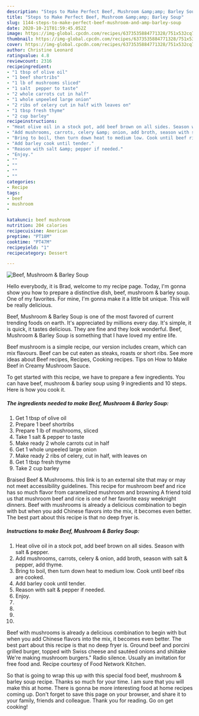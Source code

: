 ```yaml
---
description: "Steps to Make Perfect Beef, Mushroom &amp;amp; Barley Soup"
title: "Steps to Make Perfect Beef, Mushroom &amp;amp; Barley Soup"
slug: 1144-steps-to-make-perfect-beef-mushroom-and-amp-barley-soup
date: 2020-10-21T01:59:45.052Z
image: https://img-global.cpcdn.com/recipes/6373535884771328/751x532cq70/beef-mushroom-barley-soup-recipe-main-photo.jpg
thumbnail: https://img-global.cpcdn.com/recipes/6373535884771328/751x532cq70/beef-mushroom-barley-soup-recipe-main-photo.jpg
cover: https://img-global.cpcdn.com/recipes/6373535884771328/751x532cq70/beef-mushroom-barley-soup-recipe-main-photo.jpg
author: Christine Leonard
ratingvalue: 4.8
reviewcount: 2316
recipeingredient:
- "1 tbsp of olive oil"
- "1 beef shortribs"
- "1 lb of mushrooms sliced"
- "1 salt  pepper to taste"
- "2 whole carrots cut in half"
- "1 whole unpeeled large onion"
- "2 ribs of celery cut in half with leaves on"
- "1 tbsp fresh thyme"
- "2 cup barley"
recipeinstructions:
- "Heat olive oil in a stock pot, add beef brown on all sides. Season with salt &amp; pepper."
- "Add mushrooms, carrots, celery &amp; onion, add broth, season with salt &amp; pepper, add thyme."
- "Bring to boil, then turn down heat to medium low. Cook until beef ribs are cooked."
- "Add barley cook until tender."
- "Reason with salt &amp; pepper if needed."
- "Enjoy."
- ""
- ""
- ""
- ""
categories:
- Recipe
tags:
- beef
- mushroom
- 

katakunci: beef mushroom  
nutrition: 204 calories
recipecuisine: American
preptime: "PT18M"
cooktime: "PT47M"
recipeyield: "1"
recipecategory: Dessert

---
```



![Beef, Mushroom &amp; Barley Soup](https://img-global.cpcdn.com/recipes/6373535884771328/751x532cq70/beef-mushroom-barley-soup-recipe-main-photo.jpg)

Hello everybody, it is Brad, welcome to my recipe page. Today, I'm gonna show you how to prepare a distinctive dish, beef, mushroom &amp; barley soup. One of my favorites. For mine, I'm gonna make it a little bit unique. This will be really delicious.

Beef, Mushroom &amp; Barley Soup is one of the most favored of current trending foods on earth. It's appreciated by millions every day. It's simple, it is quick, it tastes delicious. They are fine and they look wonderful. Beef, Mushroom &amp; Barley Soup is something that I have loved my entire life.

Beef mushroom is a simple recipe, our version includes cream, which can mix flavours. Beef can be cut eaten as steaks, roasts or short ribs. See more ideas about Beef recipes, Recipes, Cooking recipes. Tips on How to Make Beef in Creamy Mushroom Sauce.


To get started with this recipe, we have to prepare a few ingredients. You can have beef, mushroom &amp; barley soup using 9 ingredients and 10 steps. Here is how you cook it.

<!--inarticleads1-->

##### The ingredients needed to make Beef, Mushroom &amp; Barley Soup:

1. Get 1 tbsp of olive oil
1. Prepare 1 beef shortribs
1. Prepare 1 lb of mushrooms, sliced
1. Take 1 salt &amp; pepper to taste
1. Make ready 2 whole carrots cut in half
1. Get 1 whole unpeeled large onion
1. Make ready 2 ribs of celery, cut in half, with leaves on
1. Get 1 tbsp fresh thyme
1. Take 2 cup barley


Braised Beef &amp; Mushrooms. this link is to an external site that may or may not meet accessibility guidelines. This recipe for mushroom beef and rice has so much flavor from caramelized mushroom and browning A friend told us that mushroom beef and rice is one of her favorite easy weeknight dinners. Beef with mushrooms is already a delicious combination to begin with but when you add Chinese flavors into the mix, it becomes even better. The best part about this recipe is that no deep fryer is. 

<!--inarticleads2-->

##### Instructions to make Beef, Mushroom &amp; Barley Soup:

1. Heat olive oil in a stock pot, add beef brown on all sides. Season with salt &amp; pepper.
1. Add mushrooms, carrots, celery &amp; onion, add broth, season with salt &amp; pepper, add thyme.
1. Bring to boil, then turn down heat to medium low. Cook until beef ribs are cooked.
1. Add barley cook until tender.
1. Reason with salt &amp; pepper if needed.
1. Enjoy.
1. 
1. 
1. 
1. 


Beef with mushrooms is already a delicious combination to begin with but when you add Chinese flavors into the mix, it becomes even better. The best part about this recipe is that no deep fryer is. Ground beef and porcini grilled burger, topped with Swiss cheese and sautéed onions and shiitake We&#39;re making mushroom burgers.&#34; Radio silence. Usually an invitation for free food and. Recipe courtesy of Food Network Kitchen. 

So that is going to wrap this up with this special food beef, mushroom &amp; barley soup recipe. Thanks so much for your time. I am sure that you will make this at home. There is gonna be more interesting food at home recipes coming up. Don't forget to save this page on your browser, and share it to your family, friends and colleague. Thank you for reading. Go on get cooking!

